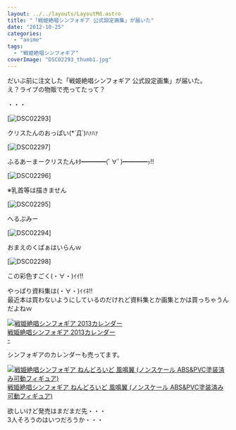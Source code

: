 ```yaml
---
layout: ../../layouts/LayoutMd.astro
title: "「戦姫絶唱シンフォギア 公式設定画集」が届いた"
date: "2012-10-25"
categories: 
  - "anime"
tags: 
  - "戦姫絶唱シンフォギア"
coverImage: "DSC02293_thumb1.jpg"
---
```


だいぶ前に注文した「戦姫絶唱シンフォギア 公式設定画集」が届いた。  
え？ライブの物販で売ってたって？

・・・

[![DSC02293](/archive/images/DSC02293_thumb.jpg "DSC02293")]

クリスたんのおっぱい(\*´Д\`)ﾊｧﾊｧ

[![DSC02297](/archive/images/DSC02297_thumb.jpg "DSC02297")]

ふるあーまークリスたんｷﾀ━━━━(ﾟ∀ﾟ)━━━━ｯ!!

[![DSC02296](/archive/images/DSC02296_thumb.jpg "DSC02296")]

※乳首等は描きません

[![DSC02295](/archive/images/DSC02295_thumb.jpg "DSC02295")]

へるぷみー

[![DSC02294](/archive/images/DSC02294_thumb.jpg "DSC02294")]

おまえのくぱぁはいらんｗ

[![DSC02298](/archive/images/DSC02298_thumb.jpg "DSC02298")]

この彩色すごく(・∀・)ｲｲ!!

やっぱり資料集は(・∀・)ｲｲﾈ!!  
最近本は買わないようにしているのだけれど資料集とか画集とかは買っちゃうんだよねｗ

[![戦姫絶唱シンフォギア 2013カレンダー](/archive/images/51VWcqNyXDL._SL160_.jpg)  
戦姫絶唱シンフォギア 2013カレンダー  
\-](https://www.amazon.co.jp/exec/obidos/ASIN/B008U3Q8LE/mizuka123-22/ref=nosim)

シンフォギアのカレンダーも売ってます。

[![戦姫絶唱シンフォギア ねんどろいど 風鳴翼 (ノンスケール ABS&PVC塗装済み可動フィギュア)](/archive/images/51aA4Pc7DEL._SL160_.jpg)  
戦姫絶唱シンフォギア ねんどろいど 風鳴翼 (ノンスケール ABS&PVC塗装済み可動フィギュア)  
](https://www.amazon.co.jp/exec/obidos/ASIN/B009GUL34C/mizuka123-22/ref=nosim)

  
欲しいけど発売はまだまだ先・・・  
3人そろうのはいつだろうか・・・
